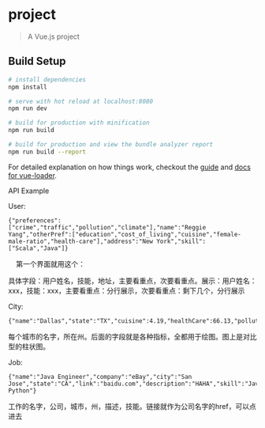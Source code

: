 # project

> A Vue.js project

## Build Setup

``` bash
# install dependencies
npm install

# serve with hot reload at localhost:8080
npm run dev

# build for production with minification
npm run build

# build for production and view the bundle analyzer report
npm run build --report
```

For detailed explanation on how things work, checkout the [guide](http://vuejs-templates.github.io/webpack/) and [docs for vue-loader](http://vuejs.github.io/vue-loader).

API Example

User:

    {"preferences":["crime","traffic","pollution","climate"],"name":"Reggie Yang","otherPref":["education","cost_of_living","cuisine","female-male-ratio","health-care"],"address":"New York","skill":["Scala","Java"]}
    
第一个界面就用这个：

具体字段：用户姓名，技能，地址，主要看重点，次要看重点。展示：用户姓名：xxx，技能：xxx，主要看重点：分行展示，次要看重点：剩下几个，分行展示


City:

    {"name":"Dallas","state":"TX","cuisine":4.19,"healthCare":66.13,"pollution":44.8,"climate":82.78,"costOfLiving":67.44,"crime":44.76,"traffic":182.29,"femaleRatio":52.0,"education":55.0}
    
每个城市的名字，所在州。后面的字段就是各种指标，全都用于绘图。图上是对比型的柱状图。


Job:

    {"name":"Java Engineer","company":"eBay","city":"San Jose","state":"CA","link":"baidu.com","description":"HAHA","skill":"Java, Python"}
    
工作的名字，公司，城市，州，描述，技能。链接就作为公司名字的href，可以点进去
